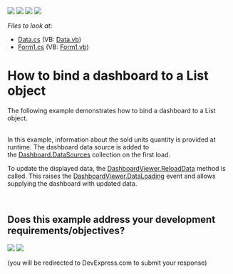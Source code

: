 <!-- default badges list -->
![](https://img.shields.io/endpoint?url=https://codecentral.devexpress.com/api/v1/VersionRange/128580835/14.1.9%2B)
[![](https://img.shields.io/badge/Open_in_DevExpress_Support_Center-FF7200?style=flat-square&logo=DevExpress&logoColor=white)](https://supportcenter.devexpress.com/ticket/details/E5171)
[![](https://img.shields.io/badge/📖_How_to_use_DevExpress_Examples-e9f6fc?style=flat-square)](https://docs.devexpress.com/GeneralInformation/403183)
[![](https://img.shields.io/badge/💬_Leave_Feedback-feecdd?style=flat-square)](#does-this-example-address-your-development-requirementsobjectives)
<!-- default badges end -->
<!-- default file list -->
*Files to look at*:

* [Data.cs](./CS/Dashboard_BindingToList/Data.cs) (VB: [Data.vb](./VB/Dashboard_BindingToList/Data.vb))
* [Form1.cs](./CS/Dashboard_BindingToList/Form1.cs) (VB: [Form1.vb](./VB/Dashboard_BindingToList/Form1.vb))
<!-- default file list end -->
# How to bind a dashboard to a List object


<p>The following example demonstrates how to bind a dashboard to a List object.</p>
<p><br /> In this example, information about the sold units quantity is provided at runtime. The dashboard data source is added to the <a href="https://documentation.devexpress.com/#Dashboard/DevExpressDashboardCommonDashboard_DataSourcestopic">Dashboard.DataSources</a> collection on the first load.</p>
<p>To update the displayed data, the <a href="http://documentation.devexpress.com/#Dashboard/DevExpressDashboardWinDashboardViewer_ReloadDatatopic">DashboardViewer.ReloadData</a> method is called. This raises the <a href="http://documentation.devexpress.com/#Dashboard/DevExpressDashboardWinDashboardViewer_DataLoadingtopic">DashboardViewer.DataLoading</a> event and allows supplying the dashboard with updated data.</p>

<br/>


<!-- feedback -->
## Does this example address your development requirements/objectives?

[<img src="https://www.devexpress.com/support/examples/i/yes-button.svg"/>](https://www.devexpress.com/support/examples/survey.xml?utm_source=github&utm_campaign=winforms-dashboard-designer-bind-a-dashboard-to-a-list-object&~~~was_helpful=yes) [<img src="https://www.devexpress.com/support/examples/i/no-button.svg"/>](https://www.devexpress.com/support/examples/survey.xml?utm_source=github&utm_campaign=winforms-dashboard-designer-bind-a-dashboard-to-a-list-object&~~~was_helpful=no)

(you will be redirected to DevExpress.com to submit your response)
<!-- feedback end -->
